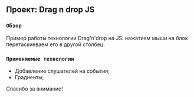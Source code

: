 ## Проект: Drag n drop JS

### `Обзор`

Пример работы технологии Drag'n'drop на JS: нажатием мыши на блок перетаскиеваем его в другой столбец.

### `Применяемые технологии`

* Добавление слушателей на события;
* Градиенты;
  
Cпасибо за внимание!